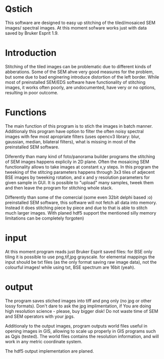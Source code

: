 # Qstich

This software are designed to easy up stitching of the tiled/mosaiced SEM images/ spectral images.
At this moment sofware works just with data saved by Bruker Esprit 1.9.

# Introduction

Stitching of the tiled images can be problematic due to different kinds of abberations. Some of the SEM ahve very good measures for the problem, but some due to bad enginering introduce distortion of the left border.
While most of preinstalled SEM/EDS software have functionality of stitching images, it works often poorly, are undocumented, have very or no options, resulting in poor outcome.

# Functions
The main function of this program is to stich the images in batch manner. Additionaly this program have option to filter the often noisy spectral images with few most apropriate filters (uses opencv3 library: blur, gaussian, median, bilateral filters), what is missing in most of the preinstalled SEM software.

Diferently than many kind of foto/panorama builder programs the stitching of SEM images happens explicily in 2D plane. Often the mosaicing SEM functionality allows to take images at constant x,y steps. In this program the tweeking of the stitcing parameters happens through 3x3 tiles of adjecent BSE images by tweeking rotation, and x and y resolution parameters for given sample in GUI. It is possible to "upload" many samples, tweek them and then leave the program for stitching whole stack.

Differently than some of the comercial (some even 32bit delphi based :o) preinstalled SEM software, this software will not fetch all data into memory. Instead it does stitching piece by piece and due to that is able to stitch much larger images. With planed hdf5 support the mentioned silly memory limitations can be completely forgoten)

# input

At this moment program reads just Bruker Esprit saved files:
     for BSE only tiling it is possible to use png,tif,jpg grayscale.
     for elemental mappings the input should be txt files (as the only format saving raw image data), not the colourful images!
     while using txt, BSE spectrum are 16bit (yeah).
     
# output

The program saves stiched images into tiff and png only (no jpg or other lossy formats). Don't dare to ask the jpg implimentation, if You are doing high resolution science - please, buy bigger disk! Do not waste time of SEM and SEM operators with your jpgs. 

Additionaly to the output images, program outputs world files useful in opening images in GIS, allowing to scale up properly in GIS programs such as Qgis (tested). The world files contains the resolution information, and will work in any metric coordinate system.

The hdf5 output implementation are planed.
     
